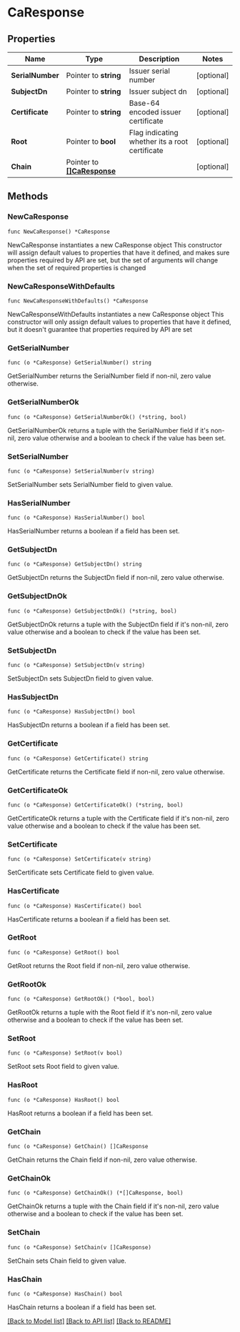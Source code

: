 # CaResponse

## Properties

Name | Type | Description | Notes
------------ | ------------- | ------------- | -------------
**SerialNumber** | Pointer to **string** | Issuer serial number | [optional] 
**SubjectDn** | Pointer to **string** | Issuer subject dn | [optional] 
**Certificate** | Pointer to **string** | Base-64 encoded issuer certificate | [optional] 
**Root** | Pointer to **bool** | Flag indicating whether its a root certificate | [optional] 
**Chain** | Pointer to [**[]CaResponse**](CaResponse.md) |  | [optional] 

## Methods

### NewCaResponse

`func NewCaResponse() *CaResponse`

NewCaResponse instantiates a new CaResponse object
This constructor will assign default values to properties that have it defined,
and makes sure properties required by API are set, but the set of arguments
will change when the set of required properties is changed

### NewCaResponseWithDefaults

`func NewCaResponseWithDefaults() *CaResponse`

NewCaResponseWithDefaults instantiates a new CaResponse object
This constructor will only assign default values to properties that have it defined,
but it doesn't guarantee that properties required by API are set

### GetSerialNumber

`func (o *CaResponse) GetSerialNumber() string`

GetSerialNumber returns the SerialNumber field if non-nil, zero value otherwise.

### GetSerialNumberOk

`func (o *CaResponse) GetSerialNumberOk() (*string, bool)`

GetSerialNumberOk returns a tuple with the SerialNumber field if it's non-nil, zero value otherwise
and a boolean to check if the value has been set.

### SetSerialNumber

`func (o *CaResponse) SetSerialNumber(v string)`

SetSerialNumber sets SerialNumber field to given value.

### HasSerialNumber

`func (o *CaResponse) HasSerialNumber() bool`

HasSerialNumber returns a boolean if a field has been set.

### GetSubjectDn

`func (o *CaResponse) GetSubjectDn() string`

GetSubjectDn returns the SubjectDn field if non-nil, zero value otherwise.

### GetSubjectDnOk

`func (o *CaResponse) GetSubjectDnOk() (*string, bool)`

GetSubjectDnOk returns a tuple with the SubjectDn field if it's non-nil, zero value otherwise
and a boolean to check if the value has been set.

### SetSubjectDn

`func (o *CaResponse) SetSubjectDn(v string)`

SetSubjectDn sets SubjectDn field to given value.

### HasSubjectDn

`func (o *CaResponse) HasSubjectDn() bool`

HasSubjectDn returns a boolean if a field has been set.

### GetCertificate

`func (o *CaResponse) GetCertificate() string`

GetCertificate returns the Certificate field if non-nil, zero value otherwise.

### GetCertificateOk

`func (o *CaResponse) GetCertificateOk() (*string, bool)`

GetCertificateOk returns a tuple with the Certificate field if it's non-nil, zero value otherwise
and a boolean to check if the value has been set.

### SetCertificate

`func (o *CaResponse) SetCertificate(v string)`

SetCertificate sets Certificate field to given value.

### HasCertificate

`func (o *CaResponse) HasCertificate() bool`

HasCertificate returns a boolean if a field has been set.

### GetRoot

`func (o *CaResponse) GetRoot() bool`

GetRoot returns the Root field if non-nil, zero value otherwise.

### GetRootOk

`func (o *CaResponse) GetRootOk() (*bool, bool)`

GetRootOk returns a tuple with the Root field if it's non-nil, zero value otherwise
and a boolean to check if the value has been set.

### SetRoot

`func (o *CaResponse) SetRoot(v bool)`

SetRoot sets Root field to given value.

### HasRoot

`func (o *CaResponse) HasRoot() bool`

HasRoot returns a boolean if a field has been set.

### GetChain

`func (o *CaResponse) GetChain() []CaResponse`

GetChain returns the Chain field if non-nil, zero value otherwise.

### GetChainOk

`func (o *CaResponse) GetChainOk() (*[]CaResponse, bool)`

GetChainOk returns a tuple with the Chain field if it's non-nil, zero value otherwise
and a boolean to check if the value has been set.

### SetChain

`func (o *CaResponse) SetChain(v []CaResponse)`

SetChain sets Chain field to given value.

### HasChain

`func (o *CaResponse) HasChain() bool`

HasChain returns a boolean if a field has been set.


[[Back to Model list]](../README.md#documentation-for-models) [[Back to API list]](../README.md#documentation-for-api-endpoints) [[Back to README]](../README.md)


